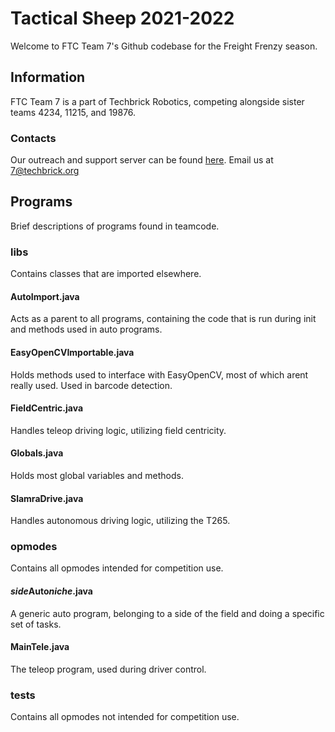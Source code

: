 # Tactical Sheep 2021-2022
Welcome to FTC Team 7's Github codebase for the Freight Frenzy season.

## Information
FTC Team 7 is a part of Techbrick Robotics, competing alongside sister teams 4234, 11215, and 19876.

### Contacts
Our outreach and support server can be found [here](https://discord.gg/BQSTuyTTUf).
Email us at <7@techbrick.org>

## Programs
Brief descriptions of programs found in teamcode.

### libs
Contains classes that are imported elsewhere.

#### AutoImport.java
Acts as a parent to all programs, containing the code that is run during init and methods used in auto programs.

#### EasyOpenCVImportable.java
Holds methods used to interface with EasyOpenCV, most of which arent really used. Used in barcode detection.

#### FieldCentric.java
Handles teleop driving logic, utilizing field centricity.

#### Globals.java
Holds most global variables and methods.

#### SlamraDrive.java
Handles autonomous driving logic, utilizing the T265.

### opmodes
Contains all opmodes intended for competition use.

#### *side*Auto*niche*.java
A generic auto program, belonging to a side of the field and doing a specific set of tasks.

#### MainTele.java
The teleop program, used during driver control.

### tests
Contains all opmodes not intended for competition use.